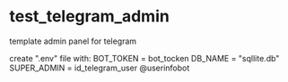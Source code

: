 # test_telegram_admin
template admin panel for telegram


create ".env" file with:
BOT_TOKEN = bot_tocken
DB_NAME = "sqllite.db"
SUPER_ADMIN = id_telegram_user @userinfobot